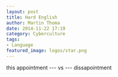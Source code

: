 ```yaml
---
layout: post
title: Hard English
author: Martin Thoma
date: 2014-11-22 17:19
category: Cyberculture
tags:
- Language
featured_image: logos/star.png
---
```



this appointment  --- vs --- dissapointment